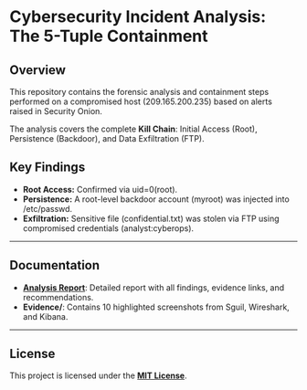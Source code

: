 # Cybersecurity Incident Analysis: The 5-Tuple Containment

## Overview
This repository contains the forensic analysis and containment steps performed on a compromised host (209.165.200.235) based on alerts raised in Security Onion.

The analysis covers the complete **Kill Chain**: Initial Access (Root), Persistence (Backdoor), and Data Exfiltration (FTP).

## Key Findings
- **Root Access:** Confirmed via uid=0(root).
- **Persistence:** A root-level backdoor account (myroot) was injected into /etc/passwd.
- **Exfiltration:** Sensitive file (confidential.txt) was stolen via FTP using compromised credentials (analyst:cyberops).

---

## Documentation
- **[Analysis Report](ANALYSIS_REPORT.md)**: Detailed report with all findings, evidence links, and recommendations.
- **Evidence/**: Contains 10 highlighted screenshots from Sguil, Wireshark, and Kibana.

---

## License
This project is licensed under the **[MIT License](LICENSE)**.

